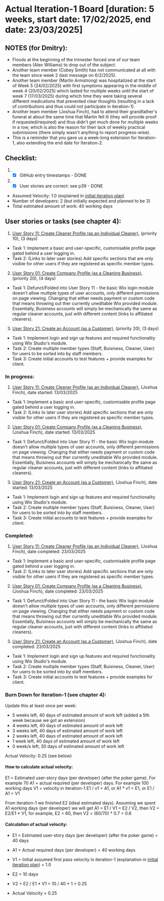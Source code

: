 # Actual Iteration-1 Board [duration: 5 weeks, start date: 17/02/2025, end date: 23/03/2025]

## NOTES (for Dmitry):
* Floods at the beginning of the trimester forced one of our team members (Alex Williams) to drop out of the subject.
* Another team member (Cobey Smith) has not communicated at all with the team since week 2 (last message on 6/2/2025).
* Another team member (Martin Armstrong) was hospitalized at the start of Week 5 (24/02/2025) with first symptoms
appearing in the middle of week 4 (20/02/2025) which lasted for multiple weeks until the start of week 7 (17/03/2025)
during which time they were taking several different medications that prevented clear thoughts (resulting in a lack of 
contributions and thus could not participate in iteration-1).
* Another team member (Joshua Finch), had to attend their grandfather's funeral at about the same time that Martin fell
ill (they will provide proof if requested/required) and thus didn't get much done for multiple weeks in a row, which is
also the reason for their lack of weekly practical submissions (there simply wasn't anything to report progress-wise).
* This is a reminder that you gave us a week-long extension for Iteration-1, also extending the end date for Iteration-2.  

## Checklist: 
1. - [x] GitHub entry timestamps - DONE
2. - [x] User stories are correct: see p39 - DONE

* Assumed Velocity: 1.0 (explained in [initial iteration plan](./initial_iteration_plan))
* Number of developers: 2 (but initially expected and planned to be 3)
* Total estimated amount of work: 40 working days

## User stories or tasks (see chapter 4):
1. [User Story 11: Create Cleaner Profile (as an Individual Cleaner)](./user_stories/user_story_11.md), (priority 10), (3 days)
  * Task 1: Implement a basic and user-specific, customisable profile page gated behind a user logging in.
  * Task 2: (Links to later user stories) Add specific sections that are only visible for other users if they are registered as specific member types.

2. [User Story 01: Create Company Profile (as a Cleaning Business)](./user_stories/user_story_01.md), (priority 20), (4 days)
  * Task 1: Defunct/Folded into User Story 11 - the basic Wix login module doesn't allow multiple types of user accounts, only different permissions on page viewing. Changing that either needs payment or custom code that
    means throwing out ther currently uneditable Wix provided module. Essentially, Buisiness accounts will simply be mechanically the same as regular cleaner accounts, just with different content (links to affiliated cleaners).

3. [User Story 21: Create an Account (as a Customer)](./user_stories/user_story_21.md), (priority 20), (3 days)
  * Task 1: Implement login and sign up features and required functionality using Wix Studio's module.
  * Task 2: Create multiple member types (Staff, Buisiness, Cleaner, User) for users to be sorted into by staff members.
  * Task 3: Create initial accounts to test features + provide examples for client.

### In progress:
1. [User Story 11: Create Cleaner Profile (as an Individual Cleaner)](./user_stories/user_story_11.md), (Joshua Finch), date started: 13/03/2025
  * Task 1: Implement a basic and user-specific, customisable profile page gated behind a user logging in.
  * Task 2: (Links to later user stories) Add specific sections that are only visible for other users if they are registered as specific member types.

2. [User Story 01: Create Company Profile (as a Cleaning Business)](./user_stories/user_story_01.md), (Joshua Finch), date started: 13/03/2025
  * Task 1: Defunct/Folded into User Story 11 - the basic Wix login module doesn't allow multiple types of user accounts, only different permissions on page viewing. Changing that either needs payment or custom code that
    means throwing out ther currently uneditable Wix provided module. Essentially, Buisiness accounts will simply be mechanically the same as regular cleaner accounts, just with different content (links to affiliated cleaners).

3. [User Story 21: Create an Account (as a Customer)](./user_stories/user_story_21.md), (Joshua Finch), date started: 13/03/2025
  * Task 1: Implement login and sign up features and required functionality using Wix Studio's module.
  * Task 2: Create multiple member types (Staff, Buisiness, Cleaner, User) for users to be sorted into by staff members.
  * Task 3: Create initial accounts to test features + provide examples for client.

### Completed:
1. [User Story 11: Create Cleaner Profile (as an Individual Cleaner)](./user_stories/user_story_11.md), (Joshua Finch), date completed: 23/03/2025
  * Task 1: Implement a basic and user-specific, customisable profile page gated behind a user logging in.
  * Task 2: (Links to later user stories) Add specific sections that are only visible for other users if they are registered as specific member types.

2. [User Story 01: Create Company Profile (as a Cleaning Business)](./user_stories/user_story_01.md), (Joshua Finch), date completed: 23/03/2025
  * Task 1: Defunct/Folded into User Story 11 - the basic Wix login module doesn't allow multiple types of user accounts, only different permissions on page viewing. Changing that either needs payment or custom code that
    means throwing out ther currently uneditable Wix provided module. Essentially, Buisiness accounts will simply be mechanically the same as regular cleaner accounts, just with different content (links to affiliated cleaners).

3. [User Story 21: Create an Account (as a Customer)](./user_stories/user_story_21.md), (Joshua Finch), date completed: 23/03/2025
  * Task 1: Implement login and sign up features and required functionality using Wix Studio's module.
  * Task 2: Create multiple member types (Staff, Buisiness, Cleaner, User) for users to be sorted into by staff members.
  * Task 3: Create initial accounts to test features + provide examples for client.

### Burn Down for iteration-1 (see chapter 4):
Update this at least once per week:
* 5 weeks left, 40 days of estimated amount of work left (added a 5th week because we got an extension)
* 4 weeks left, 40 days of estimated amount of work left
* 3 weeks left, 40 days of estimated amount of work left
* 2 weeks left, 40 days of estimated amount of work left
* 1 week left, 40 days of estimated amount of work left
* 0 week/s left, 30 days of estimated amount of work left

Actual Velocity: 0.25 (see below)

#### How to calculate actual velocity:
E1 = Estimated user-story days (per developer) (after the poker game). For example 70
A1 = actual required (per developer) days. For example 100 working days
V1 = velocity in iteration-1
E1 / v1 = A1, or A1 * v1 = E1, or E1 / A1 = V1

From iteration-1 we finished E2 (ideal estimated days). Assuming we spent A1 working days (per developer) we will get
A1 = E1 / V1 = E2 / V2, then V2 = E2/E1 * V1,
for example, E2 = 60, then V2 = (60/70) * 0.7 = 0.6

#### Calculation of actual velocity:
* E1 = Estimated user-story days (per developer) (after the poker game) = 40 days
* A1 = Actual required days (per developer) = 40 working days
* V1 = Initial assumed first pass velocity in iteration-1 (explanation in [initial iteration plan](./initial_iteration_plan)) = 1.0


* E2 = 10 days
* V2 = E2 / E1 * V1 = 10 / 40 * 1 = 0.25
* Actual Velocity = 0.25
